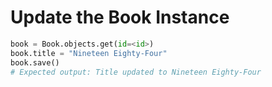 # Update the Book Instance

```python
book = Book.objects.get(id=<id>)
book.title = "Nineteen Eighty-Four"
book.save()
# Expected output: Title updated to Nineteen Eighty-Four
